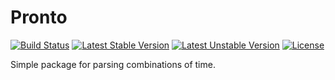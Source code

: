 # Pronto 
[![Build Status](https://travis-ci.org/pacely/Pronto.svg?branch=master)](https://travis-ci.org/pacely/Pronto)
[![Latest Stable Version](https://poser.pugx.org/leaphly/cart-bundle/version.svg)](https://packagist.org/packages/pacely/pronto)
[![Latest Unstable Version](https://poser.pugx.org/leaphly/cart-bundle/v/unstable.svg)](//packagist.org/packages/pacely/pronto)
[![License](https://poser.pugx.org/leaphly/cart-bundle/license.svg)](https://packagist.org/packages/pacely/pronto)

Simple package for parsing combinations of time.
